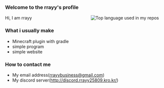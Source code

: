 ### Welcome to the rrayy's profile
<img align="right" src="https://github-readme-stats.vercel.app/api/top-langs/?username=rrayy-25809&layout=compact&hide_title=1&card_width=300" alt="Top language used in my repos"/>
Hi, I am rrayy

### What i usually make
- Minecraft plugin with gradle
- simple program
- simple website

### How to contact me
- My email address(rrayybusiness@gmail.com)
- My discord server(http://discord.rrayy25809.kro.kr/)
